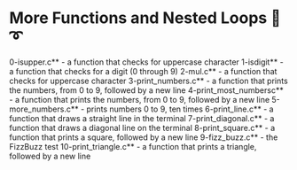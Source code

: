 # More Functions and Nested Loops :wrench: :curly_loop:
0-isupper.c** - a function that checks for uppercase character
1-isdigit** - a function that checks for a digit (0 through 9)
2-mul.c** - a function that checks for uppercase character
3-print\_numbers.c** - a function that prints the numbers, from 0 to 9, followed by a new line
4-print\_most\_numbersc** - a function that prints the numbers, from 0 to 9, followed by a new line
5-more_numbers.c** - prints numbers 0 to 9, ten times
6-print_line.c** - a function that draws a straight line in the terminal
7-print_diagonal.c** - a function that draws a diagonal line on the terminal
8-print_square.c** - a function that prints a square, followed by a new line
9-fizz_buzz.c** - the FizzBuzz test
10-print_triangle.c** - a function that prints a triangle, followed by a new line
